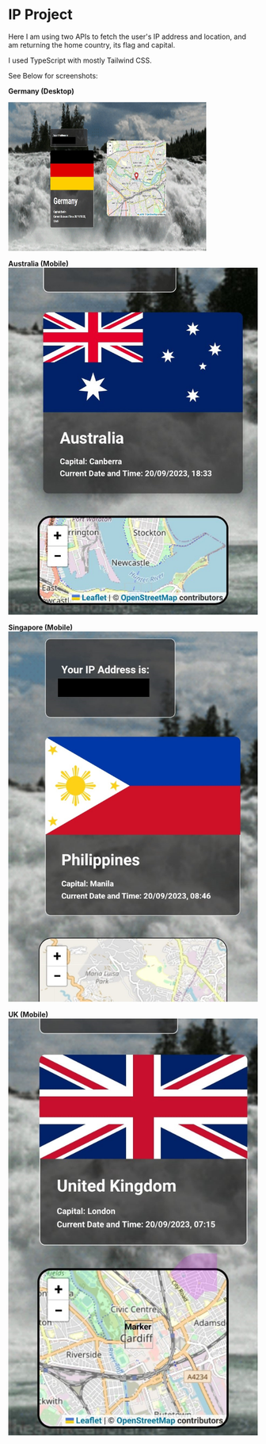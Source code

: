 # IP Project

Here I am using two APIs to fetch the user's IP address and location, and am returning the home country, its flag and capital. 

I used TypeScript with mostly Tailwind CSS.

See Below for screenshots:

**Germany (Desktop)**
<!-- ![Germany](./src/assets/README/Germany.jpg) -->
<img src="./src/assets/README/Germany.jpg" alt="Germany" width="400" height="300">

**Australia (Mobile)**
![Australia](./src/assets/README/Australia.jpg)

**Singapore (Mobile)**
![Singapore](./src/assets/README/Singapore.jpg)

**UK (Mobile)**
![UK](./src/assets/README/UK.jpg)
